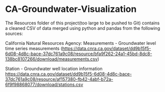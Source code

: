 # CA-Groundwater-Visualization
The Resources folder of this project(too large to be pushed to Git) contains a cleaned CSV of data merged using python and pandas from the following sources:

California Natural Resources Agency: 
Measurements - Groundwater level time series measurements
(https://data.cnra.ca.gov/dataset/dd9b15f5-6d08-4d8c-bace-37dc761a9c08/resource/bfa9f262-24a1-45bd-8dc8-138bc8107266/download/measurements.csv)

Station - Groundwater well location information
https://data.cnra.ca.gov/dataset/dd9b15f5-6d08-4d8c-bace-37dc761a9c08/resource/af157380-fb42-4abf-b72a-6f9f98868077/download/stations.csv
